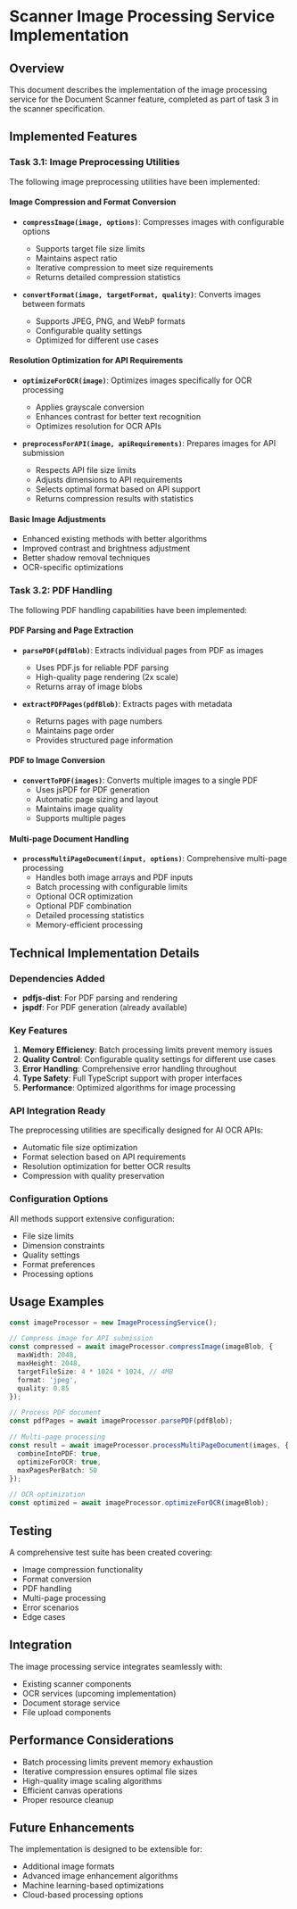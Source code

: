 # Scanner Image Processing Service Implementation

## Overview

This document describes the implementation of the image processing service for the Document Scanner feature, completed as part of task 3 in the scanner specification.

## Implemented Features

### Task 3.1: Image Preprocessing Utilities

The following image preprocessing utilities have been implemented:

#### Image Compression and Format Conversion
- **`compressImage(image, options)`**: Compresses images with configurable options
  - Supports target file size limits
  - Maintains aspect ratio
  - Iterative compression to meet size requirements
  - Returns detailed compression statistics

- **`convertFormat(image, targetFormat, quality)`**: Converts images between formats
  - Supports JPEG, PNG, and WebP formats
  - Configurable quality settings
  - Optimized for different use cases

#### Resolution Optimization for API Requirements
- **`optimizeForOCR(image)`**: Optimizes images specifically for OCR processing
  - Applies grayscale conversion
  - Enhances contrast for better text recognition
  - Optimizes resolution for OCR APIs

- **`preprocessForAPI(image, apiRequirements)`**: Prepares images for API submission
  - Respects API file size limits
  - Adjusts dimensions to API requirements
  - Selects optimal format based on API support
  - Returns compression results with statistics

#### Basic Image Adjustments
- Enhanced existing methods with better algorithms
- Improved contrast and brightness adjustment
- Better shadow removal techniques
- OCR-specific optimizations

### Task 3.2: PDF Handling

The following PDF handling capabilities have been implemented:

#### PDF Parsing and Page Extraction
- **`parsePDF(pdfBlob)`**: Extracts individual pages from PDF as images
  - Uses PDF.js for reliable PDF parsing
  - High-quality page rendering (2x scale)
  - Returns array of image blobs

- **`extractPDFPages(pdfBlob)`**: Extracts pages with metadata
  - Returns pages with page numbers
  - Maintains page order
  - Provides structured page information

#### PDF to Image Conversion
- **`convertToPDF(images)`**: Converts multiple images to a single PDF
  - Uses jsPDF for PDF generation
  - Automatic page sizing and layout
  - Maintains image quality
  - Supports multiple pages

#### Multi-page Document Handling
- **`processMultiPageDocument(input, options)`**: Comprehensive multi-page processing
  - Handles both image arrays and PDF inputs
  - Batch processing with configurable limits
  - Optional OCR optimization
  - Optional PDF combination
  - Detailed processing statistics
  - Memory-efficient processing

## Technical Implementation Details

### Dependencies Added
- **pdfjs-dist**: For PDF parsing and rendering
- **jspdf**: For PDF generation (already available)

### Key Features
1. **Memory Efficiency**: Batch processing limits prevent memory issues
2. **Quality Control**: Configurable quality settings for different use cases
3. **Error Handling**: Comprehensive error handling throughout
4. **Type Safety**: Full TypeScript support with proper interfaces
5. **Performance**: Optimized algorithms for image processing

### API Integration Ready
The preprocessing utilities are specifically designed for AI OCR APIs:
- Automatic file size optimization
- Format selection based on API requirements
- Resolution optimization for better OCR results
- Compression with quality preservation

### Configuration Options
All methods support extensive configuration:
- File size limits
- Dimension constraints
- Quality settings
- Format preferences
- Processing options

## Usage Examples

```typescript
const imageProcessor = new ImageProcessingService();

// Compress image for API submission
const compressed = await imageProcessor.compressImage(imageBlob, {
  maxWidth: 2048,
  maxHeight: 2048,
  targetFileSize: 4 * 1024 * 1024, // 4MB
  format: 'jpeg',
  quality: 0.85
});

// Process PDF document
const pdfPages = await imageProcessor.parsePDF(pdfBlob);

// Multi-page processing
const result = await imageProcessor.processMultiPageDocument(images, {
  combineIntoPDF: true,
  optimizeForOCR: true,
  maxPagesPerBatch: 50
});

// OCR optimization
const optimized = await imageProcessor.optimizeForOCR(imageBlob);
```

## Testing

A comprehensive test suite has been created covering:
- Image compression functionality
- Format conversion
- PDF handling
- Multi-page processing
- Error scenarios
- Edge cases

## Integration

The image processing service integrates seamlessly with:
- Existing scanner components
- OCR services (upcoming implementation)
- Document storage service
- File upload components

## Performance Considerations

- Batch processing limits prevent memory exhaustion
- Iterative compression ensures optimal file sizes
- High-quality image scaling algorithms
- Efficient canvas operations
- Proper resource cleanup

## Future Enhancements

The implementation is designed to be extensible for:
- Additional image formats
- Advanced image enhancement algorithms
- Machine learning-based optimizations
- Cloud-based processing options